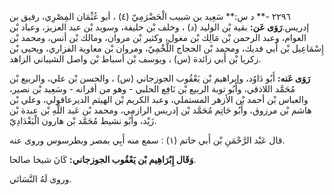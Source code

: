 ٢٢٩٦ -** د س:** سَعِيد بن شبيب الْحَضْرَمِيّ (٤) ، أبو عُثْمَان المِصْرِي، رفيق بن إدريس.**رَوَى عَن:** بقية بْن الوليد (د) ، وخلف بْن خليفة، وسويد بْن عبد العزيز، وعباد بْن العوام، وعبد الرحمن بْن مَالِك بْن مغول، وكثير بْن مروان، ومالك بْن أنس، ومحمد بْن إِسْمَاعِيل بْن أَبي فديك، ومحمد بْن الحجاج اللَّخْمِيّ، ومروان بْن معاوية الفزاري، ويحيى بْن زكريا بْن أَبي زائدة (س) ، ويوسف بْن أسباط بْن واصل الشيباني الزاهد.

**رَوَى عَنه:** أَبُو دَاوُد، وإبراهيم بْن يَعْقُوب الجوزجاني (س) ، والحسن بْن علي، والربيع بْن مُحَمَّد اللاذقي، وأَبُو توبة الربيع بْن نَافِع الحلبي - وهو من أقرانه - وسَعِيد بْن نصير، والعباس بْن أحمد بْن الأزهر المستملي، وعبد الكريم بْن الهيثم الديرعاقولي، وعلي بْن هاشم بْن مرزوق، وأَبُو حَاتِم مُحَمَّد بْن إدريس الرازمي، ومحمد بْن عَبد اللَّهِ بْن عبدة بْن زَيْد، وأَبُو نشيط مُحَمَّد بْن هارون الْبَغْدَادِيّ.

قال عَبْد الرَّحْمَنِ بْن أَبي حاتم (١) : سمع منه أَبِي بمصر وبطرسوس وروى عنه.

**وَقَال إِبْرَاهِيم بْن يَعْقُوب الجوزجاني:** كَانَ شيخا صالحا.

وروى لَهُ النَّسَائي.